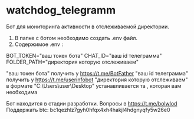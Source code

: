# watchdog_telegramm

Бот для мониторинга активности в отслеживаемой директории.
1. В папке с ботом необходимо создать .env файл.
2. Содержимое .env : 
  
BOT_TOKEN="ваш токен бота"
CHAT_ID="ваш id телеграмма"
FOLDER_PATH="директория которую отслеживаем"

"ваш токен бота" получить у https://t.me/BotFather
"ваш id телеграмма" получить у https://t.me/userinfobot
"директория которую отслеживаем" в формате "C:\Users\user\Desktop\" устанавливается та , которая вам необходима 


Бот находится в стадии разработки. Вопросы в https://t.me/bolwlod
Поддержать btc: bc1qezhlz7gyh0hfqx4xh4hakjl4hdgnyqfy5w26e0
